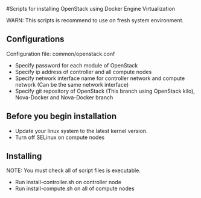 #Scripts for installing OpenStack using Docker Engine Virtualization

WARN: This scripts is recommend to use on fresh system environment.

Configurations
---------------------------------------------------------
Configuration file: common/openstack.conf

* Specify password for each module of OpenStack
* Specify ip address of controller and all compute nodes
* Specify network interface name for controller network and compute network (Can be the same network interface)
* Specify git repository of OpenStack (This branch using OpenStack kilo), Nova-Docker and Nova-Docker branch
  
Before you begin installation
----------------------------------------------------------

* Update your linux system to the latest kernel version.
* Turn off SELinux on compute nodes


Installing
-----------------------------------------------------------

NOTE: You must check all of script files is executable.

* Run install-controller.sh on controller node
* Run install-compute.sh on all of compute nodes

